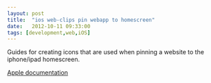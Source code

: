 ```yaml
---
layout: post
title:  "ios web-clips pin webapp to homescreen"
date:   2012-10-11 09:33:00
tags: [development,web,iOS]
---
```


Guides for creating icons that are used when pinning a website to the iphone/ipad homescreen. 

[Apple documentation](http://developer.apple.com/library/safari/#documentation/AppleApplications/Reference/SafariWebContent/ConfiguringWebApplications/ConfiguringWebApplications.html#//apple_ref/doc/uid/TP40002051-CH3-SW4)